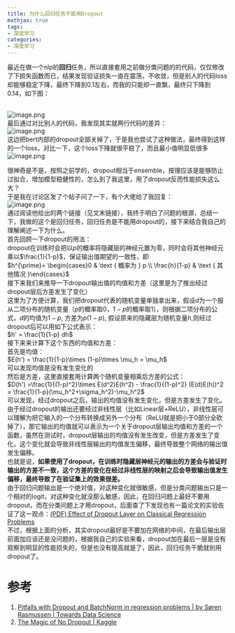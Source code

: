 ```yaml
---
title: 为什么回归任务不能用Dropout
mathjax: true
tags:
- 深度学习
categories:
- 深度学习
---
```


最近在做一个nlp的**回归**任务，所以直接套用之前做分类问题的的代码，仅仅修改了下损失函数而已，结果发现验证损失一直在震荡，不收敛，但是别人的代码loss却能够稳定下降，最终下降到0.1左右，而我的只能却一直飘，最终只下降到0.14，如下图：

<br />![image.png](https://cdn.nlark.com/yuque/0/2022/png/764062/1662272974970-8d42ea39-ad46-4a2b-80c6-a590879d5b95.png#clientId=u0ab5314d-fcf2-4&crop=0&crop=0&crop=1&crop=1&from=paste&height=251&id=uf2fab61b&margin=%5Bobject%20Object%5D&name=image.png&originHeight=501&originWidth=759&originalType=binary&ratio=1&rotation=0&showTitle=false&size=54439&status=done&style=none&taskId=u4ad06981-ab02-40e2-b953-5de213cd5d5&title=&width=379.5)<br />最后通过对比别人的代码，我发现其实就两行代码的差异：<br />![image.png](https://cdn.nlark.com/yuque/0/2022/png/764062/1662273323938-f8c72690-18ee-45cb-afc8-91e0b5155683.png#clientId=u0ab5314d-fcf2-4&crop=0&crop=0&crop=1&crop=1&from=paste&height=138&id=ud7efc1fa&margin=%5Bobject%20Object%5D&name=image.png&originHeight=276&originWidth=1315&originalType=binary&ratio=1&rotation=0&showTitle=false&size=54806&status=done&style=none&taskId=u34879997-b2f6-4a3f-b37e-4206d995568&title=&width=657.5)<br />这边把bert内部的dropout全部关掉了，于是我也尝试了这种做法，最终得到这样的一个loss，对比一下，这个loss下降就很平稳了，而且最小值明显低很多<br />![image.png](https://cdn.nlark.com/yuque/0/2022/png/764062/1662272997572-f29d9213-3e21-403b-97b6-c42f1a69f32d.png#clientId=u0ab5314d-fcf2-4&crop=0&crop=0&crop=1&crop=1&from=paste&height=258&id=u8109820d&margin=%5Bobject%20Object%5D&name=image.png&originHeight=515&originWidth=742&originalType=binary&ratio=1&rotation=0&showTitle=false&size=54691&status=done&style=none&taskId=u3fba8b4d-826f-4daf-9810-4adbaf2e4f4&title=&width=371)

很神奇是不是，按照之前学的，dropout相当于ensemble，按理应该是能够防止过拟合，增加模型稳健性的，怎么到了我这里，用了dropout反而性能损失这么大？<br />于是我在讨论区发了个帖子问了一下，有个大佬给了我回复：<br />![image.png](https://cdn.nlark.com/yuque/0/2022/png/764062/1662266884608-46ab4f0b-7db7-4a46-8f52-4a45e7e4954f.png#clientId=u0ab5314d-fcf2-4&crop=0&crop=0&crop=1&crop=1&from=paste&height=367&id=ud1ea06fe&margin=%5Bobject%20Object%5D&name=image.png&originHeight=734&originWidth=2175&originalType=binary&ratio=1&rotation=0&showTitle=false&size=236061&status=done&style=none&taskId=u0a888409-7725-4787-80f1-c190fe0d66a&title=&width=1087.5)<br />通过阅读他给出的两个链接（见文末链接），我终于明白了问题的根源，总结一下，我做的这个是回归任务，回归任务是不能用dropout的，接下来结合我自己的理解阐述一下为什么。<br />首先回顾一下dropout的用法：<br />dropout在训练时会把以$p$的概率将隐藏层的神经元置为零，同时会将其他神经元乘以$\frac{1}{1-p}$，保证输出值期望的一致性，即<br />$h^{\prime}= \begin{cases}0 & \text { 概率为 } p \\ \frac{h}{1-p} & \text { 其他情况 }\end{cases}$<br />接下来我们来推导一下dropout输出值的均值和方差（这里是为了推出经过dropout层后方差发生了变化）<br />这里为了方便计算，我们把dropout代表的随机变量单独拿出来，假设$d$为一个服从二项分布的随机变量（$p$的概率取0，$1-p$的概率取1），则根据二项分布的公式，$d$的均值为$1-p$, 方差为$p(1-p)$, 假设原来的隐藏层为随机变量$h$,则经过dropout后可以用如下公式表示：<br />$h' = \frac{1}{1-p}  dh$<br />接下来来计算下这个东西的均值和方差：<br />首先是均值：<br />$E(h') = \frac{1}{1-p}\times (1-p)\times \mu_h = \mu_h$<br />可以发现均值是没有发生变化的<br />然后是方差，这里直接套用计算两个随机变量相乘后方差的公式：<br /> $D(h') =\frac{1}{(1-p)^2}\times E(d^2)E(h^2) - \frac{1}{(1-p)^2} (E(d)E(h))^2 = \frac{1}{1-p}(\mu_h^2+\sigma_h^2)-\mu_h^2$<br />可以发现，经过dropout之后，输出的均值没有发生变化，但是方差发生了变化。<br />由于经过dropout的输出还要经过非线性层（比如Linear层+ReLU），非线性层可以理解为把它输入的一个分布转换成另外一个分布（ReLU就是把小于0部分全砍掉了），那它输出的均值就可以表示为一个关于dropout层输出均值和方差的一个函数，虽然在测试时，dropout层输出的均值没有发生改变，但是方差发生了变化，这个变化就会导致非线性层输出的均值发生偏移，最终导致整个网络的输出值发生偏移。<br />也就是说，**如果使用了dropout，在训练时隐藏层神经元的输出的方差会与验证时输出的方差不一致，这个方差的变化在经过非线性层的映射之后会导致输出值发生偏移，最终导致了在验证集上的效果很差。**<br />由于回归问题输出是一个绝对值，对这种变化就很敏感，但是分类问题输出只是一个相对的logit，对这种变化就没那么敏感，因此，在回归问题上最好不要用dropout，而在分类问题上才用dropout，后面查了下发现也有一篇论文的实验佐证了这一观点：[(PDF) Effect of Dropout Layer on Classical Regression Problems](https://www.researchgate.net/publication/344274687_Effect_of_Dropout_Layer_on_Classical_Regression_Problems)<br />不过，根据上面的分析，其实dropout最好是不要加在网络的中间，在最后输出层前面加应该还是没问题的，根据我自己的实验来看，dropout加在最后一层是没有观察到明显的性能损失的，但是也没有提高就是了，因此，回归任务干脆就别用dropout了。

# 参考

1. [Pitfalls with Dropout and BatchNorm in regression problems | by Søren Rasmussen | Towards Data Science](https://towardsdatascience.com/pitfalls-with-dropout-and-batchnorm-in-regression-problems-39e02ce08e4d)
2. [The Magic of No Dropout | Kaggle](https://www.kaggle.com/competitions/commonlitreadabilityprize/discussion/260729)
